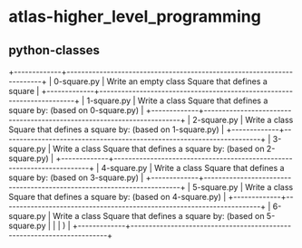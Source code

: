 # atlas-higher_level_programming

## python-classes
+-------------+-----------------------------------------------------------------------+
| 0-square.py | Write an empty class Square that defines a square                     |
+-------------+-----------------------------------------------------------------------+
| 1-square.py | Write a class Square that defines a square by: (based on 0-square.py) |
+-------------+-----------------------------------------------------------------------+
| 2-square.py | Write a class Square that defines a square by: (based on 1-square.py) |
+-------------+-----------------------------------------------------------------------+
| 3-square.py | Write a class Square that defines a square by: (based on 2-square.py) |
+-------------+-----------------------------------------------------------------------+
| 4-square.py | Write a class Square that defines a square by: (based on 3-square.py) |
+-------------+-----------------------------------------------------------------------+
| 5-square.py | Write a class Square that defines a square by: (based on 4-square.py) |
+-------------+-----------------------------------------------------------------------+
| 6-square.py | Write a class Square that defines a square by: (based on 5-square.py  |
|             | )                                                                     |
+-------------+-----------------------------------------------------------------------+